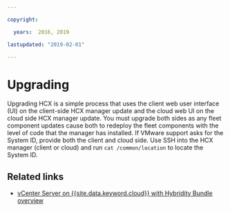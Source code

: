 ```yaml
---

copyright:

  years:  2016, 2019

lastupdated: "2019-02-01"

---
```


#	Upgrading

Upgrading HCX is a simple process that uses the client web user interface (UI) on the client-side
HCX manager update and the cloud web UI on the cloud side HCX manager
update. You must upgrade both sides as any fleet component
updates cause both to redeploy the fleet components with the
level of code that the manager has installed. If VMware support asks for the
System ID, provide both the client and cloud side. Use SSH into the HCX manager (client or cloud) and run `cat
/common/location` to locate the System ID.

## Related links

* [vCenter Server on {{site.data.keyword.cloud}} with Hybridity Bundle
overview](/docs/services/vmwaresolutions/archiref/vcs?topic=vmware-solutions-vcenter-server-on-ibm-cloud-with-hybridity-bundle-overview)   
